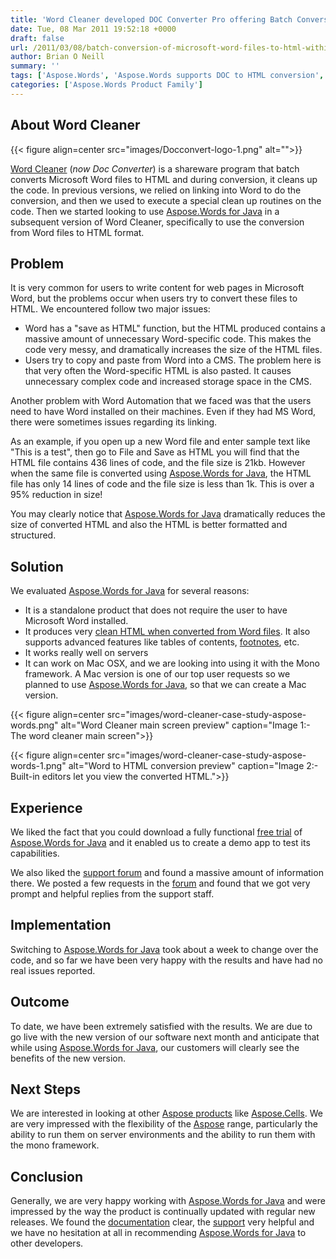```yaml
---
title: 'Word Cleaner developed DOC Converter Pro offering Batch Conversion of Microsoft Word Files to HTML'
date: Tue, 08 Mar 2011 19:52:18 +0000
draft: false
url: /2011/03/08/batch-conversion-of-microsoft-word-files-to-html-within-the-software-using-apis/
author: Brian O Neill
summary: ''
tags: ['Aspose.Words', 'Aspose.Words supports DOC to HTML conversion', 'DOC to HTML conversion', 'Flawless MS Word to HTML conversion feature', 'Insert Table Of Contents inside Word file', 'Manipulate Footnotes and Endnotes in Word file', 'Success Stories']
categories: ['Aspose.Words Product Family']
---
```


## About Word Cleaner



{{< figure align=center src="images/Docconvert-logo-1.png" alt="">}}


[Word Cleaner][1] (_now Doc Converter_) is a shareware program that batch converts Microsoft Word files to HTML and during conversion, it cleans up the code. In previous versions, we relied on linking into Word to do the conversion, and then we used to execute a special clean up routines on the code. Then we started looking to use [Aspose.Words for Java][2] in a subsequent version of Word Cleaner, specifically to use the conversion from Word files to HTML format.

## Problem

It is very common for users to write content for web pages in Microsoft Word, but the problems occur when users try to convert these files to HTML. We encountered follow two major issues:

*   Word has a "save as HTML" function, but the HTML produced contains a massive amount of unnecessary Word-specific code. This makes the code very messy, and dramatically increases the size of the HTML files.
*   Users try to copy and paste from Word into a CMS. The problem here is that very often the Word-specific HTML is also pasted. It causes unnecessary complex code and increased storage space in the CMS.

Another problem with Word Automation that we faced was that the users need to have Word installed on their machines. Even if they had MS Word, there were sometimes issues regarding its linking.

As an example, if you open up a new Word file and enter sample text like "This is a test", then go to File and Save as HTML you will find that the HTML file contains 436 lines of code, and the file size is 21kb. However when the same file is converted using [Aspose.Words for Java][3], the HTML file has only 14 lines of code and the file size is less than 1k. This is over a 95% reduction in size!

You may clearly notice that [Aspose.Words for Java][4] dramatically reduces the size of converted HTML and also the HTML is better formatted and structured.

## Solution

We evaluated [Aspose.Words for Java][5] for several reasons:

*   It is a standalone product that does not require the user to have Microsoft Word installed.
*   It produces very [clean HTML when converted from Word files][6]. It also supports advanced features like tables of contents, [footnotes][7], etc.
*   It works really well on servers
*   It can work on Mac OSX, and we are looking into using it with the Mono framework. A Mac version is one of our top user requests so we planned to use [Aspose.Words for Java][8], so that we can create a Mac version.



{{< figure align=center src="images/word-cleaner-case-study-aspose-words.png" alt="Word Cleaner main screen preview" caption="Image 1:- The word cleaner main screen">}}




{{< figure align=center src="images/word-cleaner-case-study-aspose-words-1.png" alt="Word to HTML conversion preview" caption="Image 2:- Built-in editors let you view the converted HTML.">}}


## Experience

We liked the fact that you could download a fully functional [free trial][9] of [Aspose.Words for Java][10] and it enabled us to create a demo app to test its capabilities.

We also liked the [support forum][11] and found a massive amount of information there. We posted a few requests in the [forum][12] and found that we got very prompt and helpful replies from the support staff.

## Implementation

Switching to [Aspose.Words for Java][13] took about a week to change over the code, and so far we have been very happy with the results and have had no real issues reported.

## Outcome

To date, we have been extremely satisfied with the results. We are due to go live with the new version of our software next month and anticipate that while using [Aspose.Words for Java][14], our customers will clearly see the benefits of the new version.

## Next Steps

We are interested in looking at other [Aspose products][15] like [Aspose.Cells][16]. We are very impressed with the flexibility of the [Aspose][17] range, particularly the ability to run them on server environments and the ability to run them with the mono framework.

## Conclusion

Generally, we are very happy working with [Aspose.Words for Java][18] and were impressed by the way the product is continually updated with regular new releases. We found the [documentation][19] clear, the [support][20] very helpful and we have no hesitation at all in recommending [Aspose.Words for Java][21] to other developers.




[1]: https://wordcleaner.com/
[2]: https://products.aspose.com/words/java
[3]: https://products.aspose.com/words/java
[4]: https://products.aspose.com/words/java
[5]: https://products.aspose.com/words/java
[6]: https://docs.aspose.com/display/wordsjava/Saving+a+Document#SavingaDocument-SpecifyingHTMLSaveOptions
[7]: https://docs.aspose.com/display/wordsjava/Working+with+Document#WorkingwithDocument-WorkingwithFootnoteandEndnote
[8]: https://products.aspose.com/words/java
[9]: https://downloads.aspose.com/words/java
[10]: https://products.aspose.com/words/java
[11]: https://forum.aspose.com/c/words
[12]: https://forum.aspose.com/c/words
[13]: https://products.aspose.com/words/java
[14]: https://products.aspose.com/words/java
[15]: https://products.aspose.com/
[16]: https://products.aspose.com/cells
[17]: https://www.aspose.com/
[18]: https://products.aspose.com/words/java
[19]: https://docs.aspose.com/display/wordsjava/Getting+Started
[20]: https://forum.aspose.com/c/words
[21]: https://products.aspose.com/words/java




